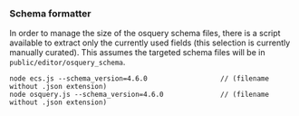 ### Schema formatter 

In order to manage the size of the osquery schema files, there is a script
available to extract only the currently used fields (this selection is
currently manually curated). This assumes the targeted schema files will be in
`public/editor/osquery_schema`.

```
node ecs.js --schema_version=4.6.0                  // (filename without .json extension)
node osquery.js --schema_version=4.6.0              // (filename without .json extension)
```
